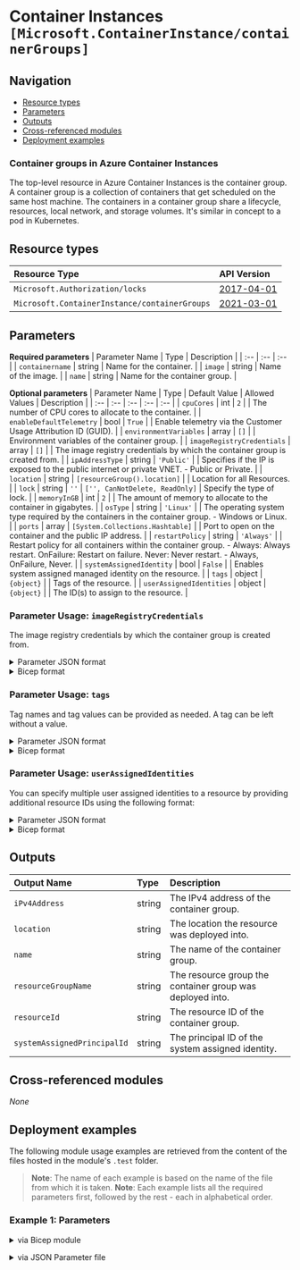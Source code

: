 # Container Instances `[Microsoft.ContainerInstance/containerGroups]`

## Navigation

- [Resource types](#Resource-types)
- [Parameters](#Parameters)
- [Outputs](#Outputs)
- [Cross-referenced modules](#Cross-referenced-modules)
- [Deployment examples](#Deployment-examples)

### Container groups in Azure Container Instances

The top-level resource in Azure Container Instances is the container group. A container group is a collection of containers that get scheduled on the same host machine. The containers in a container group share a lifecycle, resources, local network, and storage volumes. It's similar in concept to a pod in Kubernetes.

## Resource types

| Resource Type | API Version |
| :-- | :-- |
| `Microsoft.Authorization/locks` | [2017-04-01](https://docs.microsoft.com/en-us/azure/templates/Microsoft.Authorization/2017-04-01/locks) |
| `Microsoft.ContainerInstance/containerGroups` | [2021-03-01](https://docs.microsoft.com/en-us/azure/templates/Microsoft.ContainerInstance/2021-03-01/containerGroups) |

## Parameters

**Required parameters**
| Parameter Name | Type | Description |
| :-- | :-- | :-- |
| `containername` | string | Name for the container. |
| `image` | string | Name of the image. |
| `name` | string | Name for the container group. |

**Optional parameters**
| Parameter Name | Type | Default Value | Allowed Values | Description |
| :-- | :-- | :-- | :-- | :-- |
| `cpuCores` | int | `2` |  | The number of CPU cores to allocate to the container. |
| `enableDefaultTelemetry` | bool | `True` |  | Enable telemetry via the Customer Usage Attribution ID (GUID). |
| `environmentVariables` | array | `[]` |  | Environment variables of the container group. |
| `imageRegistryCredentials` | array | `[]` |  | The image registry credentials by which the container group is created from. |
| `ipAddressType` | string | `'Public'` |  | Specifies if the IP is exposed to the public internet or private VNET. - Public or Private. |
| `location` | string | `[resourceGroup().location]` |  | Location for all Resources. |
| `lock` | string | `''` | `['', CanNotDelete, ReadOnly]` | Specify the type of lock. |
| `memoryInGB` | int | `2` |  | The amount of memory to allocate to the container in gigabytes. |
| `osType` | string | `'Linux'` |  | The operating system type required by the containers in the container group. - Windows or Linux. |
| `ports` | array | `[System.Collections.Hashtable]` |  | Port to open on the container and the public IP address. |
| `restartPolicy` | string | `'Always'` |  | Restart policy for all containers within the container group. - Always: Always restart. OnFailure: Restart on failure. Never: Never restart. - Always, OnFailure, Never. |
| `systemAssignedIdentity` | bool | `False` |  | Enables system assigned managed identity on the resource. |
| `tags` | object | `{object}` |  | Tags of the resource. |
| `userAssignedIdentities` | object | `{object}` |  | The ID(s) to assign to the resource. |


### Parameter Usage: `imageRegistryCredentials`

The image registry credentials by which the container group is created from.

<details>

<summary>Parameter JSON format</summary>

```json
"imageRegistryCredentials": {
    "value": [
        {
            "server": "sxxazacrx001.azurecr.io",
            "username": "sxxazacrx001"
        }
    ]
}
```

</details>

<details>

<summary>Bicep format</summary>

```bicep
imageRegistryCredentials: [
    {
        server: 'sxxazacrx001.azurecr.io'
        username: 'sxxazacrx001'
    }
]
```

</details>
<p>

### Parameter Usage: `tags`

Tag names and tag values can be provided as needed. A tag can be left without a value.

<details>

<summary>Parameter JSON format</summary>

```json
"tags": {
    "value": {
        "Environment": "Non-Prod",
        "Contact": "test.user@testcompany.com",
        "PurchaseOrder": "1234",
        "CostCenter": "7890",
        "ServiceName": "DeploymentValidation",
        "Role": "DeploymentValidation"
    }
}
```

</details>

<details>

<summary>Bicep format</summary>

```bicep
tags: {
    Environment: 'Non-Prod'
    Contact: 'test.user@testcompany.com'
    PurchaseOrder: '1234'
    CostCenter: '7890'
    ServiceName: 'DeploymentValidation'
    Role: 'DeploymentValidation'
}
```

</details>
<p>

### Parameter Usage: `userAssignedIdentities`

You can specify multiple user assigned identities to a resource by providing additional resource IDs using the following format:

<details>

<summary>Parameter JSON format</summary>

```json
"userAssignedIdentities": {
    "value": {
        "/subscriptions/12345678-1234-1234-1234-123456789012/resourcegroups/validation-rg/providers/Microsoft.ManagedIdentity/userAssignedIdentities/adp-sxx-az-msi-x-001": {},
        "/subscriptions/12345678-1234-1234-1234-123456789012/resourcegroups/validation-rg/providers/Microsoft.ManagedIdentity/userAssignedIdentities/adp-sxx-az-msi-x-002": {}
    }
}
```

</details>

<details>

<summary>Bicep format</summary>

```bicep
userAssignedIdentities: {
    '/subscriptions/12345678-1234-1234-1234-123456789012/resourcegroups/validation-rg/providers/Microsoft.ManagedIdentity/userAssignedIdentities/adp-sxx-az-msi-x-001': {}
    '/subscriptions/12345678-1234-1234-1234-123456789012/resourcegroups/validation-rg/providers/Microsoft.ManagedIdentity/userAssignedIdentities/adp-sxx-az-msi-x-002': {}
}
```

</details>
<p>

## Outputs

| Output Name | Type | Description |
| :-- | :-- | :-- |
| `iPv4Address` | string | The IPv4 address of the container group. |
| `location` | string | The location the resource was deployed into. |
| `name` | string | The name of the container group. |
| `resourceGroupName` | string | The resource group the container group was deployed into. |
| `resourceId` | string | The resource ID of the container group. |
| `systemAssignedPrincipalId` | string | The principal ID of the system assigned identity. |

## Cross-referenced modules

_None_

## Deployment examples

The following module usage examples are retrieved from the content of the files hosted in the module's `.test` folder.
   >**Note**: The name of each example is based on the name of the file from which it is taken.
   >**Note**: Each example lists all the required parameters first, followed by the rest - each in alphabetical order.

<h3>Example 1: Parameters</h3>

<details>

<summary>via Bicep module</summary>

```bicep
module containerGroups './Microsoft.ContainerInstance/containerGroups/deploy.bicep' = {
  name: '${uniqueString(deployment().name)}-containerGroups'
  params: {
    // Required parameters
    containerName: '<<namePrefix>>-az-aci-x-001'
    image: 'mcr.microsoft.com/azuredocs/aci-helloworld'
    name: '<<namePrefix>>-az-acg-x-001'
    // Non-required parameters
    lock: 'CanNotDelete'
    ports: [
      {
        port: '80'
        protocol: 'Tcp'
      }
      {
        port: '443'
        protocol: 'Tcp'
      }
    ]
    systemAssignedIdentity: true
    userAssignedIdentities: {
      '/subscriptions/<<subscriptionId>>/resourcegroups/validation-rg/providers/Microsoft.ManagedIdentity/userAssignedIdentities/adp-<<namePrefix>>-az-msi-x-001': {}
    }
  }
}
```

</details>
<p>

<details>

<summary>via JSON Parameter file</summary>

```json
{
  "$schema": "https://schema.management.azure.com/schemas/2019-04-01/deploymentParameters.json#",
  "contentVersion": "1.0.0.0",
  "parameters": {
    // Required parameters
    "containerName": {
      "value": "<<namePrefix>>-az-aci-x-001"
    },
    "image": {
      "value": "mcr.microsoft.com/azuredocs/aci-helloworld"
    },
    "name": {
      "value": "<<namePrefix>>-az-acg-x-001"
    },
    // Non-required parameters
    "lock": {
      "value": "CanNotDelete"
    },
    "ports": {
      "value": [
        {
          "port": "80",
          "protocol": "Tcp"
        },
        {
          "port": "443",
          "protocol": "Tcp"
        }
      ]
    },
    "systemAssignedIdentity": {
      "value": true
    },
    "userAssignedIdentities": {
      "value": {
        "/subscriptions/<<subscriptionId>>/resourcegroups/validation-rg/providers/Microsoft.ManagedIdentity/userAssignedIdentities/adp-<<namePrefix>>-az-msi-x-001": {}
      }
    }
  }
}
```

</details>
<p>

